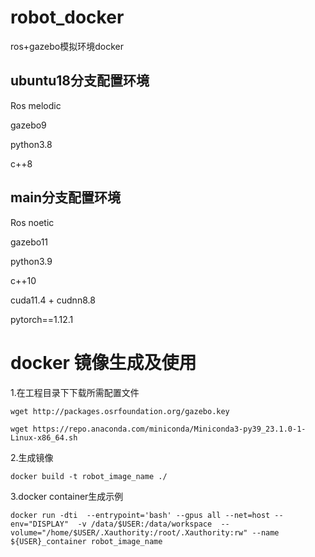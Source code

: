 # robot_docker
ros+gazebo模拟环境docker

## ubuntu18分支配置环境

Ros melodic

gazebo9

python3.8

c++8

## main分支配置环境

Ros noetic

gazebo11

python3.9

c++10

cuda11.4 + cudnn8.8

pytorch==1.12.1


# docker 镜像生成及使用

1.在工程目录下下载所需配置文件

    wget http://packages.osrfoundation.org/gazebo.key

    wget https://repo.anaconda.com/miniconda/Miniconda3-py39_23.1.0-1-Linux-x86_64.sh

2.生成镜像

    docker build -t robot_image_name ./

3.docker container生成示例

    docker run -dti  --entrypoint='bash' --gpus all --net=host --env="DISPLAY"  -v /data/$USER:/data/workspace  --volume="/home/$USER/.Xauthority:/root/.Xauthority:rw" --name ${USER}_container robot_image_name
